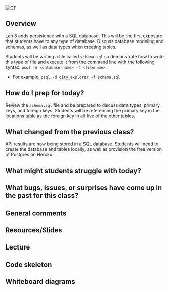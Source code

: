 ![CF](https://i.imgur.com/7v5ASc8.png)

## Overview

Lab 8 adds persistence with a SQL database. This will be the first exposure that students have to any type of database. Discuss database modeling and schemas, as well as data types when creating tables. 

Students will be writing a file called `schema.sql` so demonstrate how to write this type of file and execute it from the command line with the following syntax: `psql -d <database-name> -f <filename>`.
  - For example, `psql -d city_explorer -f schema.sql`

## How do I prep for today?

Review the `schema.sql` file and be prepared to discuss data types, primary keys, and foreign keys. Students will be referencing the primary key in the locations table as the foreign key in all five of the other tables.

## What changed from the previous class?

API results are now being stored in a SQL database. Students will need to create the database and tables locally, as well as provision the free version of Postgres on Heroku. 

## What might students struggle with today?

## What bugs, issues, or surprises have come up in the past for this class?

## General comments

## Resources/Slides

## Lecture

## Code skeleton

## Whiteboard diagrams
